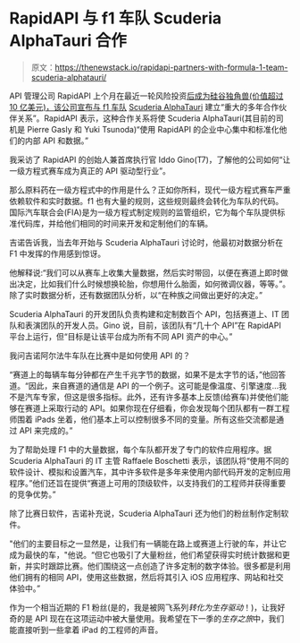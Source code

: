 # RapidAPI 与 f1 车队 Scuderia AlphaTauri 合作

> 原文：<https://thenewstack.io/rapidapi-partners-with-formula-1-team-scuderia-alphatauri/>

API 管理公司 RapidAPI 上个月在最近一轮风险投资[后成为硅谷独角兽(价值超过 10 亿美元)，该公司宣布与 f1 车队](https://www.businesswire.com/news/home/20220323005325/en/RapidAPI-Raises-150M-Series-D-Led-by-SoftBank-Vision-Fund-2-to-Empower-Developers-to-Innovate-and-Build-Software-Faster-with-APIs) [Scuderia AlphaTauri](https://scuderia.alphatauri.com/en/) 建立“重大的多年合作伙伴关系”。RapidAPI 表示，这种合作关系将使 Scuderia AlphaTauri(其目前的司机是 Pierre Gasly 和 Yuki Tsunoda)“使用 RapidAPI 的企业中心集中和标准化他们的内部 API 和数据。”

我采访了 RapidAPI 的创始人兼首席执行官 Iddo Gino(T7)，了解他的公司如何“让一级方程式赛车成为真正的 API 驱动型行业”。

那么原料药在一级方程式中的作用是什么？正如你所料，现代一级方程式赛车严重依赖软件和实时数据。f1 也有大量的规则，这些规则最终会转化为车队的代码。国际汽车联合会(FIA)是为一级方程式制定规则的监管组织，它为每个车队提供标准代码库，并给他们相同的时间来开发和定制他们的车辆。

吉诺告诉我，当去年开始与 Scuderia AlphaTauri 讨论时，他最初对数据分析在 F1 中发挥的作用感到惊讶。

他解释说:“我们可以从赛车上收集大量数据，然后实时带回，以便在赛道上即时做出决定，比如我们什么时候想换轮胎，你想用什么胎面，如何微调仪器，等等。”。除了实时数据分析，还有数据团队分析，以“在种族之间做出更好的决定。”

Scuderia AlphaTauri 的开发团队负责构建和定制数百个 API，包括赛道上、IT 团队和表演团队的开发人员。Gino 说，目前，该团队有“几十个 API”在 RapidAPI 平台上运行，但“目标是让该平台成为所有不同 API 资产的中心。”

我问吉诺阿尔法牛车队在比赛中是如何使用 API 的？

“赛道上的每辆车每分钟都在产生千兆字节的数据，如果不是太字节的话，”他回答道。“因此，来自赛道的通信是 API 的一个例子。这可能是像温度、引擎速度…我不是汽车专家，但这是很多指标。此外，还有许多基本上反馈(给赛车)并使他们能够在赛道上采取行动的 API。如果你现在仔细看，你会发现每个团队都有一群工程师围着 iPads 坐着，他们基本上可以控制很多不同的变量。所有这些交流都是通过 API 来完成的。”

为了帮助处理 F1 中的大量数据，每个车队都开发了专门的软件应用程序。据 Scuderia AlphaTauri 的 IT 主管 Raffaele Boschetti 表示，该团队将“使用不同的软件设计、模拟和设置汽车，其中许多软件是多年来使用内部代码开发的定制应用程序。”他们还旨在提供“赛道上可用的顶级软件，以支持我们的工程师并获得重要的竞争优势。”

除了比赛日软件，吉诺补充说，Scuderia AlphaTauri 还为他们的粉丝制作定制软件。

"他们的主要目标之一显然是，让我们有一辆能在路上或赛道上行驶的车，并让它成为最快的车，"他说。“但它也吸引了大量粉丝，他们希望获得实时统计数据和更新，并实时跟踪比赛。他们围绕这一点创造了许多定制的数字体验。很多都是利用他们拥有的相同 API，使用这些数据，然后将其引入 iOS 应用程序、网站和社交体验中。”

作为一个相当近期的 F1 粉丝(是的，我是被网飞系列*转化为生存驱动*！)，让我好奇的是 API 现在在这项运动中被大量使用。我希望在下一季的*生存之旅*中，我们能直接听到一些拿着 iPad 的工程师的声音。

<svg xmlns:xlink="http://www.w3.org/1999/xlink" viewBox="0 0 68 31" version="1.1"><title>Group</title> <desc>Created with Sketch.</desc></svg>